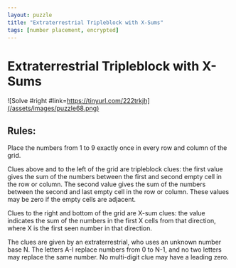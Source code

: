 ```yaml
---
layout: puzzle
title: "Extraterrestrial Tripleblock with X-Sums"
tags: [number placement, encrypted]
---
```


# Extraterrestrial Tripleblock with X-Sums

![Solve #right #link=https://tinyurl.com/222trkjh](/assets/images/puzzle68.png)

## Rules:

Place the numbers from 1 to 9 exactly once in every row and column of the grid.

Clues above and to the left of the grid are tripleblock clues: the first value gives the sum of the numbers between the first and second empty cell in the row or column. The second value gives the sum of the numbers between the second and last empty cell in the row or column. These values may be zero if the empty cells are adjacent.

Clues to the right and bottom of the grid are X-sum clues: the value indicates the sum of the numbers in the first X cells from that direction, where X is the first seen number in that direction.

The clues are given by an extraterrestrial, who uses an unknown number base N. The letters A-I replace numbers from 0 to N-1, and no two letters may replace the same number. No multi-digit clue may have a leading zero. 